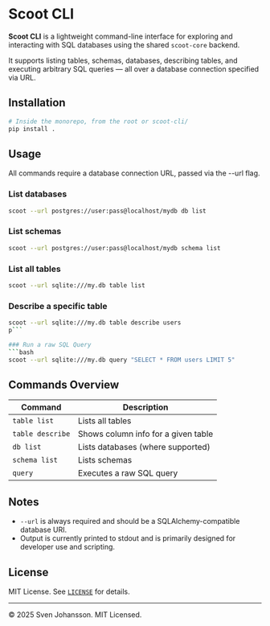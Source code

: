 # Scoot CLI

**Scoot CLI** is a lightweight command-line interface for exploring and interacting with SQL databases using the shared `scoot-core` backend.

It supports listing tables, schemas, databases, describing tables, and executing arbitrary SQL queries — all over a database connection specified via URL.

## Installation

```bash
# Inside the monorepo, from the root or scoot-cli/
pip install .
```

## Usage

All commands require a database connection URL, passed via the --url flag.

### List databases
```bash
scoot --url postgres://user:pass@localhost/mydb db list
```

### List schemas
```bash
scoot --url postgres://user:pass@localhost/mydb schema list
```

### List all tables
```bash
scoot --url sqlite:///my.db table list
```

### Describe a specific table
```bash
scoot --url sqlite:///my.db table describe users
p```

### Run a raw SQL Query
```bash
scoot --url sqlite:///my.db query "SELECT * FROM users LIMIT 5"
```

## Commands Overview

| Command          | Description                         |
|------------------|-------------------------------------|
| `table list`     | Lists all tables                    |
| `table describe` | Shows column info for a given table |
| `db list`        | Lists databases (where supported)   |
| `schema list`    | Lists schemas                       |
| `query`          | Executes a raw SQL query            |

## Notes

- `--url` is always required and should be a SQLAlchemy-compatible database URI.
- Output is currently printed to stdout and is primarily designed for developer use and scripting.

## License

MIT License. See [`LICENSE`](LICENSE) for details.

---

© 2025 Sven Johansson. MIT Licensed.
